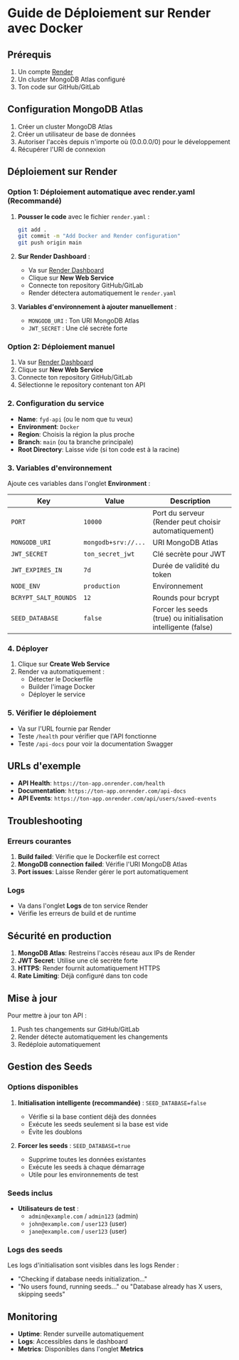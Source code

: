 # Guide de Déploiement sur Render avec Docker

## Prérequis

1. Un compte [Render](https://render.com)
2. Un cluster MongoDB Atlas configuré
3. Ton code sur GitHub/GitLab

## Configuration MongoDB Atlas

1. Créer un cluster MongoDB Atlas
2. Créer un utilisateur de base de données
3. Autoriser l'accès depuis n'importe où (0.0.0.0/0) pour le développement
4. Récupérer l'URI de connexion

## Déploiement sur Render

### Option 1: Déploiement automatique avec render.yaml (Recommandé)

1. **Pousser le code** avec le fichier `render.yaml` :
   ```bash
   git add .
   git commit -m "Add Docker and Render configuration"
   git push origin main
   ```

2. **Sur Render Dashboard** :
   - Va sur [Render Dashboard](https://dashboard.render.com)
   - Clique sur **New Web Service**
   - Connecte ton repository GitHub/GitLab
   - Render détectera automatiquement le `render.yaml`

3. **Variables d'environnement à ajouter manuellement** :
   - `MONGODB_URI` : Ton URI MongoDB Atlas
   - `JWT_SECRET` : Une clé secrète forte

### Option 2: Déploiement manuel

1. Va sur [Render Dashboard](https://dashboard.render.com)
2. Clique sur **New Web Service**
3. Connecte ton repository GitHub/GitLab
4. Sélectionne le repository contenant ton API

### 2. Configuration du service

- **Name**: `fyd-api` (ou le nom que tu veux)
- **Environment**: `Docker`
- **Region**: Choisis la région la plus proche
- **Branch**: `main` (ou ta branche principale)
- **Root Directory**: Laisse vide (si ton code est à la racine)

### 3. Variables d'environnement

Ajoute ces variables dans l'onglet **Environment** :

| Key | Value | Description |
|-----|-------|-------------|
| `PORT` | `10000` | Port du serveur (Render peut choisir automatiquement) |
| `MONGODB_URI` | `mongodb+srv://...` | URI MongoDB Atlas |
| `JWT_SECRET` | `ton_secret_jwt` | Clé secrète pour JWT |
| `JWT_EXPIRES_IN` | `7d` | Durée de validité du token |
| `NODE_ENV` | `production` | Environnement |
| `BCRYPT_SALT_ROUNDS` | `12` | Rounds pour bcrypt |
| `SEED_DATABASE` | `false` | Forcer les seeds (true) ou initialisation intelligente (false) |

### 4. Déployer

1. Clique sur **Create Web Service**
2. Render va automatiquement :
   - Détecter le Dockerfile
   - Builder l'image Docker
   - Déployer le service

### 5. Vérifier le déploiement

- Va sur l'URL fournie par Render
- Teste `/health` pour vérifier que l'API fonctionne
- Teste `/api-docs` pour voir la documentation Swagger

## URLs d'exemple

- **API Health**: `https://ton-app.onrender.com/health`
- **Documentation**: `https://ton-app.onrender.com/api-docs`
- **API Events**: `https://ton-app.onrender.com/api/users/saved-events`

## Troubleshooting

### Erreurs courantes

1. **Build failed**: Vérifie que le Dockerfile est correct
2. **MongoDB connection failed**: Vérifie l'URI MongoDB Atlas
3. **Port issues**: Laisse Render gérer le port automatiquement

### Logs

- Va dans l'onglet **Logs** de ton service Render
- Vérifie les erreurs de build et de runtime

## Sécurité en production

1. **MongoDB Atlas**: Restreins l'accès réseau aux IPs de Render
2. **JWT Secret**: Utilise une clé secrète forte
3. **HTTPS**: Render fournit automatiquement HTTPS
4. **Rate Limiting**: Déjà configuré dans ton code

## Mise à jour

Pour mettre à jour ton API :
1. Push tes changements sur GitHub/GitLab
2. Render détecte automatiquement les changements
3. Redéploie automatiquement

## Gestion des Seeds

### Options disponibles

1. **Initialisation intelligente (recommandée)** : `SEED_DATABASE=false`
   - Vérifie si la base contient déjà des données
   - Exécute les seeds seulement si la base est vide
   - Évite les doublons

2. **Forcer les seeds** : `SEED_DATABASE=true`
   - Supprime toutes les données existantes
   - Exécute les seeds à chaque démarrage
   - Utile pour les environnements de test

### Seeds inclus

- **Utilisateurs de test** :
  - `admin@example.com` / `admin123` (admin)
  - `john@example.com` / `user123` (user)
  - `jane@example.com` / `user123` (user)

### Logs des seeds

Les logs d'initialisation sont visibles dans les logs Render :
- "Checking if database needs initialization..."
- "No users found, running seeds..." ou "Database already has X users, skipping seeds"

## Monitoring

- **Uptime**: Render surveille automatiquement
- **Logs**: Accessibles dans le dashboard
- **Metrics**: Disponibles dans l'onglet **Metrics** 